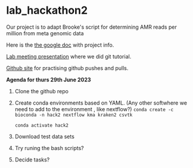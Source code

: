 # lab_hackathon2
Our project is to adapt Brooke's script for determining AMR reads per million from meta genomic data

Here is the [the google doc](https://docs.google.com/document/d/1a1NjFz8dDE0VPHwXtsbpe8BlrzB2dXce/edit) with project info.

[Lab meeting presentation](https://docs.google.com/presentation/d/1DkSnNEFyrNsgcvd66kASLn81-8fmhp7KXd5w81L1w_0/edit#slide=id.g17b97a35150_1_0) where we did git tutorial.

[Github site](https://github.com/Read-Lab-Confederation/github-collab-practice) for practising github pushes and pulls.

**Agenda for thurs 29th June 2023**

1. Clone the github repo
2. Create conda environments based on YAML. (Any other softwhere we need to add to the environment , like nextflow?)
   ```conda create -c bioconda -n hack2 nextflow kma kraken2 csvtk```
   
   ```conda activate hack2```
4. Download test data sets
5. Try runing the bash scripts?
6. Decide tasks?
